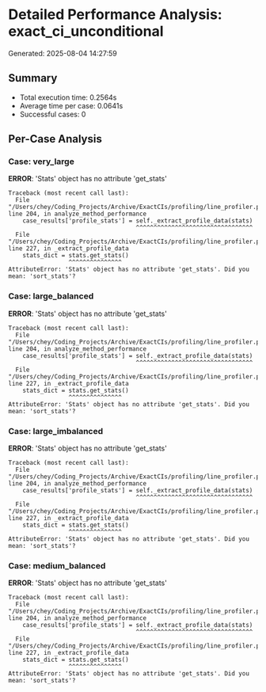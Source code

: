 # Detailed Performance Analysis: exact_ci_unconditional

Generated: 2025-08-04 14:27:59

## Summary

- Total execution time: 0.2564s
- Average time per case: 0.0641s
- Successful cases: 0

## Per-Case Analysis

### Case: very_large

**ERROR**: 'Stats' object has no attribute 'get_stats'

```
Traceback (most recent call last):
  File "/Users/chey/Coding_Projects/Archive/ExactCIs/profiling/line_profiler.py", line 204, in analyze_method_performance
    case_results['profile_stats'] = self._extract_profile_data(stats)
                                    ^^^^^^^^^^^^^^^^^^^^^^^^^^^^^^^^^
  File "/Users/chey/Coding_Projects/Archive/ExactCIs/profiling/line_profiler.py", line 227, in _extract_profile_data
    stats_dict = stats.get_stats()
                 ^^^^^^^^^^^^^^^
AttributeError: 'Stats' object has no attribute 'get_stats'. Did you mean: 'sort_stats'?
```

### Case: large_balanced

**ERROR**: 'Stats' object has no attribute 'get_stats'

```
Traceback (most recent call last):
  File "/Users/chey/Coding_Projects/Archive/ExactCIs/profiling/line_profiler.py", line 204, in analyze_method_performance
    case_results['profile_stats'] = self._extract_profile_data(stats)
                                    ^^^^^^^^^^^^^^^^^^^^^^^^^^^^^^^^^
  File "/Users/chey/Coding_Projects/Archive/ExactCIs/profiling/line_profiler.py", line 227, in _extract_profile_data
    stats_dict = stats.get_stats()
                 ^^^^^^^^^^^^^^^
AttributeError: 'Stats' object has no attribute 'get_stats'. Did you mean: 'sort_stats'?
```

### Case: large_imbalanced

**ERROR**: 'Stats' object has no attribute 'get_stats'

```
Traceback (most recent call last):
  File "/Users/chey/Coding_Projects/Archive/ExactCIs/profiling/line_profiler.py", line 204, in analyze_method_performance
    case_results['profile_stats'] = self._extract_profile_data(stats)
                                    ^^^^^^^^^^^^^^^^^^^^^^^^^^^^^^^^^
  File "/Users/chey/Coding_Projects/Archive/ExactCIs/profiling/line_profiler.py", line 227, in _extract_profile_data
    stats_dict = stats.get_stats()
                 ^^^^^^^^^^^^^^^
AttributeError: 'Stats' object has no attribute 'get_stats'. Did you mean: 'sort_stats'?
```

### Case: medium_balanced

**ERROR**: 'Stats' object has no attribute 'get_stats'

```
Traceback (most recent call last):
  File "/Users/chey/Coding_Projects/Archive/ExactCIs/profiling/line_profiler.py", line 204, in analyze_method_performance
    case_results['profile_stats'] = self._extract_profile_data(stats)
                                    ^^^^^^^^^^^^^^^^^^^^^^^^^^^^^^^^^
  File "/Users/chey/Coding_Projects/Archive/ExactCIs/profiling/line_profiler.py", line 227, in _extract_profile_data
    stats_dict = stats.get_stats()
                 ^^^^^^^^^^^^^^^
AttributeError: 'Stats' object has no attribute 'get_stats'. Did you mean: 'sort_stats'?
```

